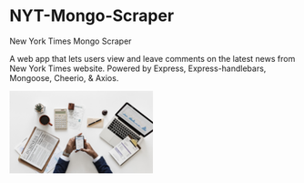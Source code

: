 # NYT-Mongo-Scraper
New York Times Mongo Scraper

A web app that lets users view and leave comments on the latest news from New York Times website. Powered by Express, Express-handlebars, Mongoose, Cheerio, & Axios.

<a href="https://mongoscraper-da-nyt.herokuapp.com/"><img src="https://github.com/riffon3000/NYT-Mongo-Scraper/blob/master/public/assets/img/nyt.jpg" alt="NYT Mongo Scraper" style="width: 50%; height: 50%;"></a>